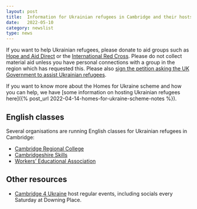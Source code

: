 ```yaml
---
layout: post
title:  Information for Ukrainian refugees in Cambridge and their hosts
date:   2022-05-10
category: newslist
type: news
---
```


If you want to help Ukrainian refugees, please donate to aid groups such as [Hope and Aid Direct](https://www.hopeandaiddirect.org.uk/Appeal/ukraine) or the [International Red Cross](https://donate.redcross.org.uk/appeal/ukraine-crisis-appeal). Please do not collect material aid unless you have personal connections with a group in the region which has requested this. Please also [sign the petition asking the UK Government to assist Ukrainian refugees](https://www.change.org/p/borisjohnson-and-ukhomeoffice-help-ukrainian-refugees-helpukrainianrefugees).

If you want to know more about the Homes for Ukraine scheme and how you can help, we have [some information on hosting Ukrainian refugees here]({% post_url 2022-04-14-homes-for-ukraine-scheme-notes %}).

## English classes

Several organisations are running English classes for Ukrainian refugees in Cambridge:

- [Cambridge Regional College](https://www.camre.ac.uk/course/esol-study-programme/MP1ESOLST/)
- [Cambridgeshire Skills](https://www.cambsals.co.uk/)
- [Workers’ Educational Association](https://www.wea.org.uk/eastern)

## Other resources
- [Cambridge 4 Ukraine](https://www.cambridge4ukraine.uk/events) host regular events, including socials every Saturday at Downing Place.
